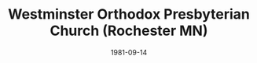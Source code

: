 ---
date: &id001 1981-09-14
end_date: null
location:
  address: null
  city: Rochester
  state: MN
minister:
- end: 1982-01-01
  name: Larry Wilson
  start: 1981-01-01
  type: Pastor
ministers:
- Larry Wilson
name: Westminster Orthodox Presbyterian Church
names:
- end: 1984-09-18
  name: Westminster Orthodox Presbyterian Church
  start: 1981-09-14
origination_date: *id001
raw_data: "ME Rochester\nWestminster Orthodox Presbyterian Church  (September 14,\
  \ 1981\u2013September 18, 1984)\nPastor: Larry Wilson, 1981\u201382"
received_from: null
states:
- MN
status:
  active: false
  end_date: null
  reason: null
  received_from: null
  withdrawal_to: null
title: Westminster Orthodox Presbyterian Church (Rochester MN)
year_established:
- 1981

---
